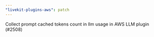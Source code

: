 ```yaml
---
"livekit-plugins-aws": patch
---
```


Collect prompt cached tokens count in llm usage in AWS LLM plugin (#2508)

